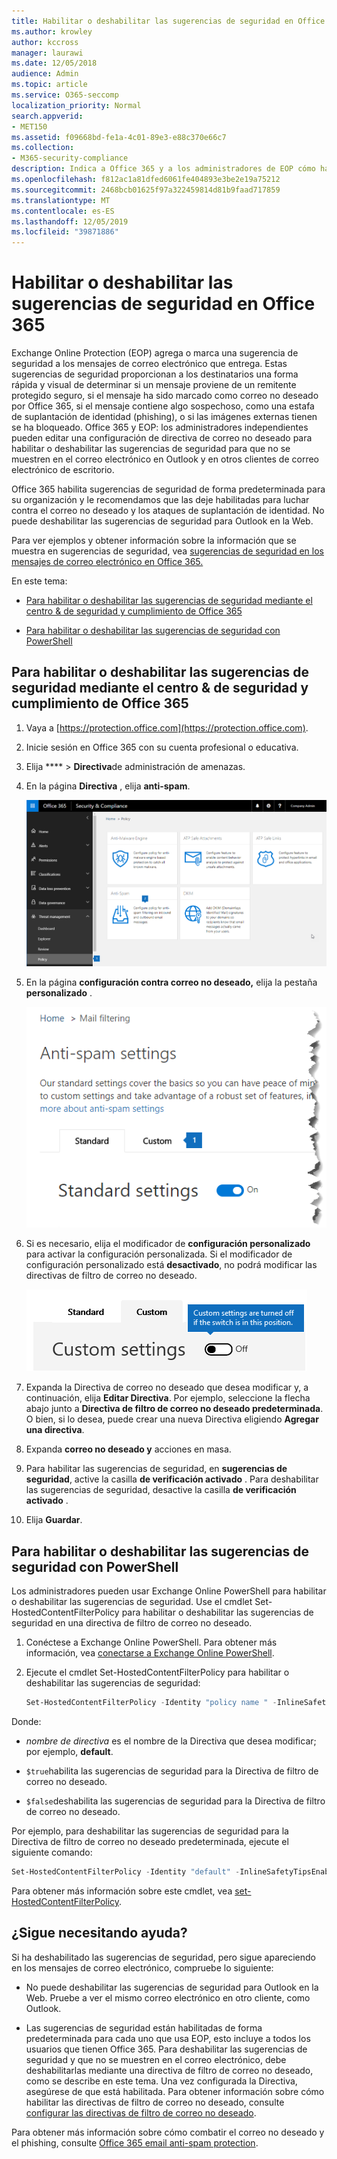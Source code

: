 ```yaml
---
title: Habilitar o deshabilitar las sugerencias de seguridad en Office 365
ms.author: krowley
author: kccross
manager: laurawi
ms.date: 12/05/2018
audience: Admin
ms.topic: article
ms.service: O365-seccomp
localization_priority: Normal
search.appverid:
- MET150
ms.assetid: f09668bd-fe1a-4c01-89e3-e88c370e66c7
ms.collection:
- M365-security-compliance
description: Indica a Office 365 y a los administradores de EOP cómo habilitar y deshabilitar las sugerencias de seguridad en los mensajes de correo electrónico.
ms.openlocfilehash: f812ac1a81dfed6061fe404893e3be2e19a75212
ms.sourcegitcommit: 2468bcb01625f97a322459814d81b9faad717859
ms.translationtype: MT
ms.contentlocale: es-ES
ms.lasthandoff: 12/05/2019
ms.locfileid: "39871886"
---
```

# <a name="enable-or-disable-safety-tips-in-office-365"></a>Habilitar o deshabilitar las sugerencias de seguridad en Office 365

Exchange Online Protection (EOP) agrega o marca una sugerencia de seguridad a los mensajes de correo electrónico que entrega. Estas sugerencias de seguridad proporcionan a los destinatarios una forma rápida y visual de determinar si un mensaje proviene de un remitente protegido seguro, si el mensaje ha sido marcado como correo no deseado por Office 365, si el mensaje contiene algo sospechoso, como una estafa de suplantación de identidad (phishing), o si las imágenes externas tienen se ha bloqueado. Office 365 y EOP: los administradores independientes pueden editar una configuración de directiva de correo no deseado para habilitar o deshabilitar las sugerencias de seguridad para que no se muestren en el correo electrónico en Outlook y en otros clientes de correo electrónico de escritorio.

Office 365 habilita sugerencias de seguridad de forma predeterminada para su organización y le recomendamos que las deje habilitadas para luchar contra el correo no deseado y los ataques de suplantación de identidad. No puede deshabilitar las sugerencias de seguridad para Outlook en la Web.

Para ver ejemplos y obtener información sobre la información que se muestra en sugerencias de seguridad, vea [sugerencias de seguridad en los mensajes de correo electrónico en Office 365.](safety-tips-in-office-365.md)

En este tema:

- [Para habilitar o deshabilitar las sugerencias de seguridad mediante el centro &amp; de seguridad y cumplimiento de Office 365](enable-or-disable-safety-tips.md#SandCCsafetytip)

- [Para habilitar o deshabilitar las sugerencias de seguridad con PowerShell](enable-or-disable-safety-tips.md#pshellsafetytip)

## <a name="to-enable-or-disable-safety-tips-by-using-the-office-365-security-amp-compliance-center"></a>Para habilitar o deshabilitar las sugerencias de seguridad mediante el centro &amp; de seguridad y cumplimiento de Office 365
<a name="SandCCsafetytip"> </a>

1. Vaya a [https://protection.office.com](https://protection.office.com).

2. Inicie sesión en Office 365 con su cuenta profesional o educativa.

3. Elija **** \> **Directiva**de administración de amenazas.

4. En la página **Directiva** , elija **anti-spam**.

    ![En esta captura de pantalla se muestra cómo obtener acceso a la página Configuración de correo &amp; no deseado en el centro de seguridad y cumplimiento.](../media/b8eb2ee3-2eb1-4ea2-b138-f6d7fb2e23de.png)

5. En la página **configuración contra correo no deseado,** elija la pestaña **personalizado** .

    ![Esta captura de pantalla muestra la ubicación de la pestaña personalizada en la página Configuración contra correo no deseado &amp; del centro de seguridad y cumplimiento.](../media/1d688d23-e6f3-4de5-84a7-e8ce31786193.png)

6. Si es necesario, elija el modificador de **configuración personalizado** para activar la configuración personalizada. Si el modificador de configuración personalizado está **desactivado**, no podrá modificar las directivas de filtro de correo no deseado.

    ![Esta captura de pantalla muestra la configuración de directiva de filtro contra correo no deseado personalizada desactivada.](../media/94f900ad-b556-4a31-a3ac-acfcd72e71b8.png)

7. Expanda la Directiva de correo no deseado que desea modificar y, a continuación, elija **Editar Directiva**. Por ejemplo, seleccione la flecha abajo junto a **Directiva de filtro de correo no deseado predeterminada**. O bien, si lo desea, puede crear una nueva Directiva eligiendo **Agregar una directiva**.

8. Expanda **correo no deseado y** acciones en masa.

9. Para habilitar las sugerencias de seguridad, en **sugerencias de seguridad**, active la casilla **de verificación activado** . Para deshabilitar las sugerencias de seguridad, desactive la casilla **de verificación activado** .

10. Elija **Guardar**.

## <a name="to-enable-or-disable-safety-tips-by-using-powershell"></a>Para habilitar o deshabilitar las sugerencias de seguridad con PowerShell
<a name="pshellsafetytip"> </a>

Los administradores pueden usar Exchange Online PowerShell para habilitar o deshabilitar las sugerencias de seguridad. Use el cmdlet Set-HostedContentFilterPolicy para habilitar o deshabilitar las sugerencias de seguridad en una directiva de filtro de correo no deseado.

1. Conéctese a Exchange Online PowerShell. Para obtener más información, vea [conectarse a Exchange Online PowerShell](https://go.microsoft.com/fwlink/p/?LinkId=396554).

2. Ejecute el cmdlet Set-HostedContentFilterPolicy para habilitar o deshabilitar las sugerencias de seguridad:

   ```powershell
   Set-HostedContentFilterPolicy -Identity "policy name " -InlineSafetyTipsEnabled <$true | $false>
   ```

Donde:

- *nombre de directiva* es el nombre de la Directiva que desea modificar; por ejemplo, **default**.

- `$true`habilita las sugerencias de seguridad para la Directiva de filtro de correo no deseado.

- `$false`deshabilita las sugerencias de seguridad para la Directiva de filtro de correo no deseado.

Por ejemplo, para deshabilitar las sugerencias de seguridad para la Directiva de filtro de correo no deseado predeterminada, ejecute el siguiente comando:

```powershell
Set-HostedContentFilterPolicy -Identity "default" -InlineSafetyTipsEnabled $false
```

Para obtener más información sobre este cmdlet, vea [set-HostedContentFilterPolicy](https://docs.microsoft.com/powershell/module/exchange/antispam-antimalware/set-hostedcontentfilterpolicy).

## <a name="still-need-help"></a>¿Sigue necesitando ayuda?
<a name="pshellsafetytip"> </a>

Si ha deshabilitado las sugerencias de seguridad, pero sigue apareciendo en los mensajes de correo electrónico, compruebe lo siguiente:

- No puede deshabilitar las sugerencias de seguridad para Outlook en la Web. Pruebe a ver el mismo correo electrónico en otro cliente, como Outlook.

- Las sugerencias de seguridad están habilitadas de forma predeterminada para cada uno que usa EOP, esto incluye a todos los usuarios que tienen Office 365. Para deshabilitar las sugerencias de seguridad y que no se muestren en el correo electrónico, debe deshabilitarlas mediante una directiva de filtro de correo no deseado, como se describe en este tema. Una vez configurada la Directiva, asegúrese de que está habilitada. Para obtener información sobre cómo habilitar las directivas de filtro de correo no deseado, consulte [configurar las directivas de filtro de correo no deseado](configure-your-spam-filter-policies.md).

Para obtener más información sobre cómo combatir el correo no deseado y el phishing, consulte [Office 365 email anti-spam protection](anti-spam-protection.md).
